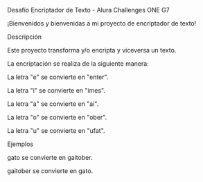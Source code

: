 Desafío Encriptador de Texto - Alura Challenges ONE G7

¡Bienvenidos y bienvenidas a mi proyecto de encriptador de texto!

Descripción

Este proyecto transforma y/o encripta y viceversa un texto. 

La encriptación se realiza de la siguiente manera:

La letra "e" se convierte en "enter".

La letra "i" se convierte en "imes".

La letra "a" se convierte en "ai".

La letra "o" se convierte en "ober".

La letra "u" se convierte en "ufat".

Ejemplos

gato se convierte en gaitober.

gaitober se convierte en gato.
